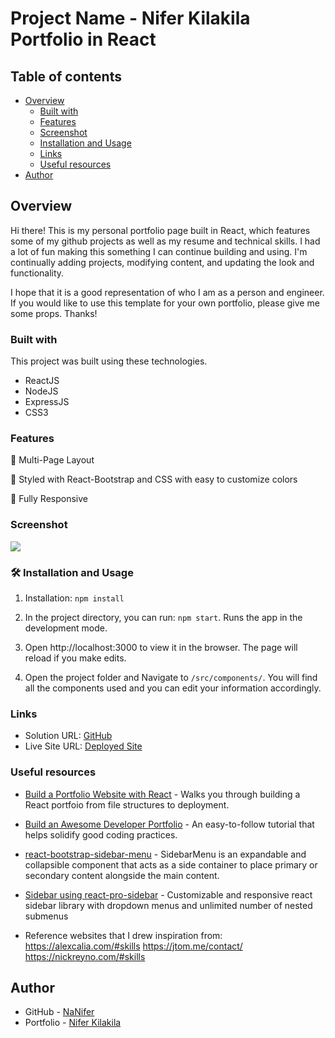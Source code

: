 # Project Name - Nifer Kilakila Portfolio in React

## Table of contents

- [Overview](#overview)
  - [Built with](#built-with)
  - [Features](#features)
  - [Screenshot](#screenshot)
  - [Installation and Usage](#installation-and-usage)
  - [Links](#links)
  - [Useful resources](#useful-resources)
- [Author](#author)

## Overview

Hi there! This is my personal portfolio page built in React, which features some of my github projects as well as my resume and technical skills.  I had a lot of fun making this something I can continue building and using. I'm continually adding projects, modifying content, and updating the look and functionality. 

I hope that it is a good representation of who I am as a person and engineer. If you would like to use this template for your own portfolio, please give me some props. Thanks!

### Built with

This project was built using these technologies.

- ReactJS
- NodeJS
- ExpressJS
- CSS3

### Features
  
📖 Multi-Page Layout
  
🎨 Styled with React-Bootstrap and CSS with easy to customize colors
  
📱 Fully Responsive

### Screenshot

![](./screenshot.jpg)


### 🛠 Installation and Usage

1. Installation: ```npm install```

2. In the project directory, you can run: ```npm start```. Runs the app in the development mode.

3. Open http://localhost:3000 to view it in the browser. The page will reload if you make edits.

4. Open the project folder and Navigate to ```/src/components/```. You will find all the components used and you can edit your information accordingly.


### Links

- Solution URL: [GitHub](https://github.com/NaNifer/Nifer-Kilakila-Portfolio-in-React)
- Live Site URL: [Deployed Site](https://your-live-site-url.com)


### Useful resources

- [Build a Portfolio Website with React](https://www.freecodecamp.org/news/build-portfolio-website-react/) - Walks you through building a React portfoio from file structures to deployment.
- [Build an Awesome Developer Portfolio](https://levelup.gitconnected.com/build-an-awesome-developer-portfolio-website-using-react-667abd7bab4d) - An easy-to-follow tutorial that helps solidify good coding practices.
- [react-bootstrap-sidebar-menu](https://www.npmjs.com/package/react-bootstrap-sidebar-menu) - SidebarMenu is an expandable and collapsible component that acts as a side container to place primary or secondary content alongside the main content. 
- [Sidebar using react-pro-sidebar](https://github.com/azouaoui-med/react-pro-sidebar) - Customizable and responsive react sidebar library with dropdown menus and unlimited number of nested submenus

- Reference websites that I drew inspiration from: 
https://alexcalia.com/#skills
https://jtom.me/contact/
https://nickreyno.com/#skills


## Author

- GitHub - [NaNifer](https://github.com/NaNifer)
- Portfolio - [Nifer Kilakila](https://nanifer.github.io/Nifer-Kilakila-Portfolio-h2/)